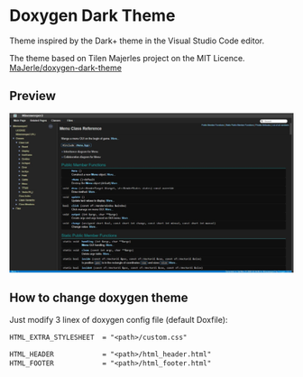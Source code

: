 # Doxygen Dark Theme

Theme inspired by the Dark+ theme in the Visual Studio Code editor.

The theme based on Tilen Majerles project on the MIT Licence.
[MaJerle/doxygen-dark-theme](https://github.com/MaJerle/doxygen-dark-theme)

## Preview
![img](doc/example1.jpg)

## How to change doxygen theme

Just modify 3 linex of doxygen config file (default Doxfile):

```
HTML_EXTRA_STYLESHEET  = "<path>/custom.css"
```

```
HTML_HEADER            = "<path>/html_header.html"
HTML_FOOTER            = "<path>/html_footer.html"
```
